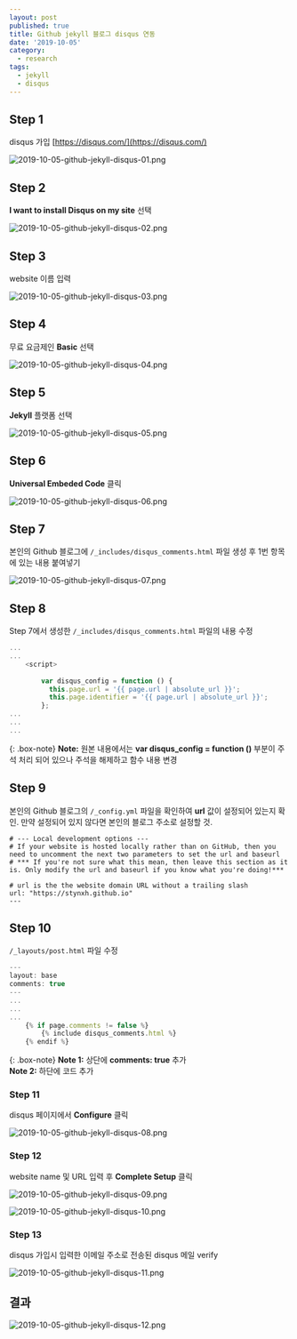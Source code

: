 ```yaml
---
layout: post
published: true
title: Github jekyll 블로그 disqus 연동
date: '2019-10-05'
category:
  - research
tags:
  - jekyll
  - disqus
---
```

## Step 1

disqus 가입 [https://disqus.com/](https://disqus.com/)

![2019-10-05-github-jekyll-disqus-01.png]({{site.baseurl}}/img/attached-post/2019-10-05-github-jekyll-disqus-01.png)


## Step 2

**I want to install Disqus on my site** 선택

![2019-10-05-github-jekyll-disqus-02.png]({{site.baseurl}}/img/attached-post/2019-10-05-github-jekyll-disqus-02.png)


## Step 3

website 이름 입력

![2019-10-05-github-jekyll-disqus-03.png]({{site.baseurl}}/img/attached-post/2019-10-05-github-jekyll-disqus-03.png)


## Step 4

무료 요금제인 **Basic** 선택

![2019-10-05-github-jekyll-disqus-04.png]({{site.baseurl}}/img/attached-post/2019-10-05-github-jekyll-disqus-04.png)


## Step 5

**Jekyll** 플랫폼 선택

![2019-10-05-github-jekyll-disqus-05.png]({{site.baseurl}}/img/attached-post/2019-10-05-github-jekyll-disqus-05.png)


## Step 6

**Universal Embeded Code** 클릭

![2019-10-05-github-jekyll-disqus-06.png]({{site.baseurl}}/img/attached-post/2019-10-05-github-jekyll-disqus-06.png)


## Step 7

본인의 Github 블로그에 `/_includes/disqus_comments.html` 파일 생성 후 1번 항목에 있는 내용 붙여넣기

![2019-10-05-github-jekyll-disqus-07.png]({{site.baseurl}}/img/attached-post/2019-10-05-github-jekyll-disqus-07.png)


## Step 8

Step 7에서 생성한 `/_includes/disqus_comments.html` 파일의 내용 수정

```javascript
...
...
    <script>
    
        var disqus_config = function () {
          this.page.url = '{{ page.url | absolute_url }}';
          this.page.identifier = '{{ page.url | absolute_url }}';
        };    
...
...
...
```

{: .box-note}
**Note:** 원본 내용에서는 **var disqus_config = function ()** 부분이 주석 처리 되어 있으나 주석을 해제하고 함수 내용 변경


## Step 9

본인의 Github 블로그의 `/_config.yml` 파일을 확인하여 **url** 값이 설정되어 있는지 확인. 
만약 설정되어 있지 않다면 본인의 블로그 주소로 설정할 것.

```
# --- Local development options ---
# If your website is hosted locally rather than on GitHub, then you need to uncomment the next two parameters to set the url and baseurl
# *** If you're not sure what this mean, then leave this section as it is. Only modify the url and baseurl if you know what you're doing!***

# url is the the website domain URL without a trailing slash
url: "https://stynxh.github.io"
---
```


## Step 10

`/_layouts/post.html` 파일 수정

```javascript
---
layout: base
comments: true
---
...
...
...
    {% if page.comments != false %}
	    {% include disqus_comments.html %}
    {% endif %}  
```

{: .box-note}
**Note 1:** 상단에 **comments: true** 추가  
**Note 2:** 하단에 코드 추가


### Step 11

disqus 페이지에서 **Configure** 클릭

![2019-10-05-github-jekyll-disqus-08.png]({{site.baseurl}}/img/attached-post/2019-10-05-github-jekyll-disqus-08.png)


### Step 12

website name 및 URL 입력 후 **Complete Setup** 클릭

![2019-10-05-github-jekyll-disqus-09.png]({{site.baseurl}}/img/attached-post/2019-10-05-github-jekyll-disqus-09.png)

![2019-10-05-github-jekyll-disqus-10.png]({{site.baseurl}}/img/attached-post/2019-10-05-github-jekyll-disqus-10.png)


### Step 13

disqus 가입시 입력한 이메일 주소로 전송된 disqus 메일 verify

![2019-10-05-github-jekyll-disqus-11.png]({{site.baseurl}}/img/attached-post/2019-10-05-github-jekyll-disqus-11.png)


## 결과

![2019-10-05-github-jekyll-disqus-12.png]({{site.baseurl}}/img/attached-post/2019-10-05-github-jekyll-disqus-12.png)
